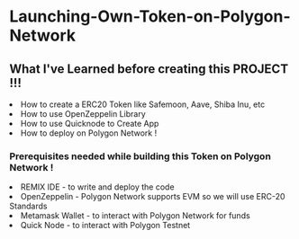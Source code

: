 # Launching-Own-Token-on-Polygon-Network

<h2> What I've Learned before creating this PROJECT !!! </h2>
<li> How to create a ERC20 Token like Safemoon, Aave, Shiba Inu, etc </li>
<li> How to use OpenZeppelin Library </li>
<li> How to use Quicknode to Create App </li>
<li> How to deploy on Polygon Network ! </li> 

<h3> Prerequisites needed while building this Token on Polygon Network ! </h3>

<li> REMIX IDE - to write and deploy the code </li>
<li> OpenZeppelin - Polygon Network supports EVM so we will use ERC-20 Standards </li>
<li> Metamask Wallet - to interact with Polygon Network for funds </li>
<li> Quick Node - to interact with Polygon Testnet </li>
